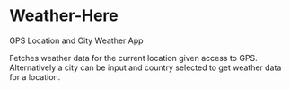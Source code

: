 # Weather-Here
GPS Location and City Weather App

Fetches weather data for the current location given access to GPS. Alternatively a city can be input and country selected to get weather data for a location.
